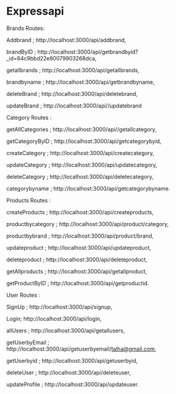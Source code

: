 # Expressapi

Brands Routes:

Addbrand ; http://localhost:3000/api/addbrand,


brandByID ; http://localhost:3000/api/getbrandbyid?_id=64c9bbd22e80079903268dca,


getallbrands ; http://localhost:3000/api/getallbrands,


brandbyname ; http://localhost:3000/api/getbrandbyname,


deleteBrand ; http://localhost:3000/api/deletebrand,


updateBrand ; http://localhost:3000/api//updatebrand

Category Routes :

getAllCategories ; http://localhost:3000/api//getallcategory,


getCategoryByID ; http://localhost:3000/api/getcategorybyid,


createCategory ; http://localhost:3000/api/createcategory,


updateCategory ; http://localhost:3000/api/updatecategory,


deleteCategory ; http://localhost:3000/api/deletecategory,


categorybyname ; http://localhost:3000/api/getcategorybyname.


Products Routes : 

createProducts ; http://localhost:3000/api/createproducts,


productbycategory ; http://localhost:3000/api/product/category,


productbybrand ; http://localhost:3000/api/product/brand,


updateproduct ; http://localhost:3000/api/updateproduct,


deleteproduct ; http://localhost:3000/api/deleteproduct,


getAllproducts ; http://localhost:3000/api/getallproduct,


getProductByID ; http://localhost:3000/api/getproductid.


User Routes : 


SignUp ; http://localhost:3000/api/signup,


Login; http://localhost:3000/api/login,


allUsers ; http://localhost:3000/api/getallusers,


 getUserbyEmail ; http://localhost:3000/api/getuserbyemail/talha@gmail.com,


 getUserbyid ; http://localhost:3000/api/getuserbyid,


 deleteUser ; http://localhost:3000/api/deleteuser,
 

updateProfile ; http://localhost:3000/api/updateuser.
